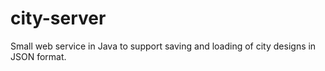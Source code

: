 # city-server
Small web service in Java to support saving and loading of city designs in JSON format.
